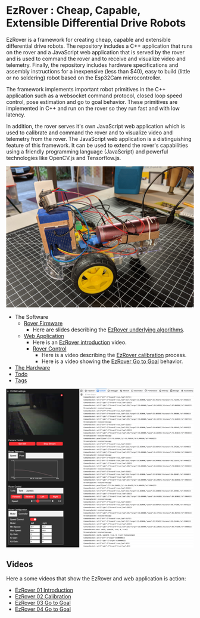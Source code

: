 # EzRover : Cheap, Capable, Extensible Differential Drive Robots

EzRover is a framework for creating cheap, capable and extensible differential drive robots.  The repository includes a C++ application that runs on the rover and a JavaScript web application that is served by the rover and is used to command the rover and to receive and visualize video and telemetry.  Finally, the repository includes hardware specifications and assembly instructions for a inexpensive (less than $40), easy to build (little or no soldering) robot based on the Esp32Cam microcontroller.

The framework implements important robot primitives in the C++ application such as a websocket command protocol, closed loop speed control, pose estimation and go to goal behavior.  These primitives are implemented in C++ and run on the rover so they run fast and with low latency.

In addition, the rover serves it's own JavaScript web application which is used to calibrate and command the rover and to visualize video and telemetry from the rover.  The JavaScript web application is a distinguishing feature of this framework.  It can be used to extend the rover's capabilities using a friendly programming language (JavaScript) and powerful technologies like OpenCV.js and Tensorflow.js.

![EzRover side view](./images/ezrover_side_view.jpg)

- The Software
    - [Rover Firmware](./rover_firmware.md#the-rover-application)
      - Here are slides describing the [EzRover underlying algorithms](https://docs.google.com/presentation/d/1t77gDPORG4qcxwhPNWrPlTVjwQWncRw7ujsnF02ZN7E/edit?usp=sharing).
    - [Web Application](./web_client.md#the-web-client)
        - Here is an [EzRover introduction](https://youtu.be/yN2ya2mlBNU) video.
        - [Rover Control](./rover_control.md#rover-control)
          - Here is a video describing the  [EzRover calibration](https://youtu.be/ciDCUUx8MXI) process.
          - Here is a video showing the [EzRover Go to Goal](https://youtu.be/_eKCqswX5D0) behavior.
- [The Hardware](./building_the_rover.md#building-the-rover)
- [Todo](./todo.md#todo)
- [Tags](./tags.md#tags)

![Web Application Video and Pose Telemetry](./images/video_and_pose.png)

## Videos
Here a some videos that show the EzRover and web application is action:
- [EzRover 01 Introduction](https://youtu.be/yN2ya2mlBNU)
- [EzRover 02 Calibration](https://youtu.be/ciDCUUx8MXI)
- [EzRover 03 Go to Goal](https://youtu.be/_eKCqswX5D0)
- [EzRover 04 Go to Goal](https://youtu.be/TjE9ceNOTJE)
